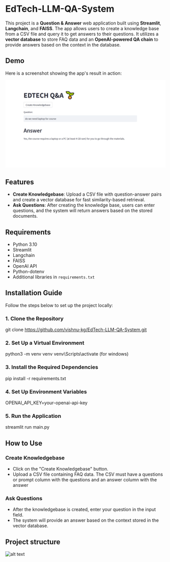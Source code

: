 # EdTech-LLM-QA-System


This project is a **Question & Answer** web application built using **Streamlit**, **Langchain**, and **FAISS**. The app allows users to create a knowledge base from a CSV file and query it to get answers to their questions. It utilizes a **vector database** to store FAQ data and an **OpenAI-powered QA chain** to provide answers based on the context in the database.

## Demo

Here is a screenshot showing the app's result in action:

![alt text](image.png)

## Features

- **Create Knowledgebase**: Upload a CSV file with question-answer pairs and create a vector database for fast similarity-based retrieval.
- **Ask Questions**: After creating the knowledge base, users can enter questions, and the system will return answers based on the stored documents.

## Requirements

- Python 3.10
- Streamlit
- Langchain
- FAISS
- OpenAI API
- Python-dotenv
- Additional libraries in `requirements.txt`

## Installation Guide

Follow the steps below to set up the project locally:

### 1. Clone the Repository


git clone https://github.com/vishnu-kg/EdTech-LLM-QA-System.git


### 2.  Set Up a Virtual Environment

 python3 -m venv venv
 venv\Scripts\activate (for windows)

### 3. Install the Required Dependencies

pip install -r requirements.txt

### 4. Set Up Environment Variables

OPENAI_API_KEY=your-openai-api-key

### 5.  Run the Application

streamlit run main.py


##   How to Use
### Create Knowledgebase

   - Click on the "Create Knowledgebase" button.
   - Upload a CSV file containing FAQ data. The CSV must have a questions or prompt column with the questions and an answer column with the answer

### Ask Questions
 - After the knowledgebase is created, enter your question in the input field.
 - The system will provide an answer based on the context stored in the vector database.

## Project structure
![alt text](image-2.png)







